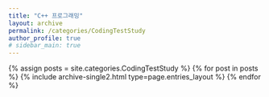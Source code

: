 ```yaml
---
title: "C++ 프로그래밍"
layout: archive
permalink: /categories/CodingTestStudy
author_profile: true
# sidebar_main: true
---
```



{% assign posts = site.categories.CodingTestStudy %}
{% for post in posts %} {% include archive-single2.html type=page.entries_layout %} {% endfor %}